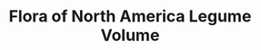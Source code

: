 ---
layout: documentation
lang-ref: beanbag/69/issue-69-FNA-Legume
permalink: /beanbag/69/issue-69-FNA-Legume/
title: Flora of North America Legume Volume
description: Issue 69 - Flora of North America Legume Volume
sideNavigation: sidenav.beanbag69
---